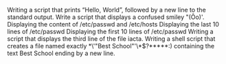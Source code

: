 Writing a script that prints “Hello, World”, followed by a new line to the standard output.
Write a script that displays a confused smiley "(Ôo)'.
Displaying the content of /etc/passwd and /etc/hosts
Displaying the last 10 lines of /etc/passwd
Displaying the first 10 lines of /etc/passwd
Writing a script that displays the third line of the file iacta.
Writing a shell script that creates a file named exactly \*\\'"Best School"\'\\*$\?\*\*\*\*\*:) containing the text Best School ending by a new line.
